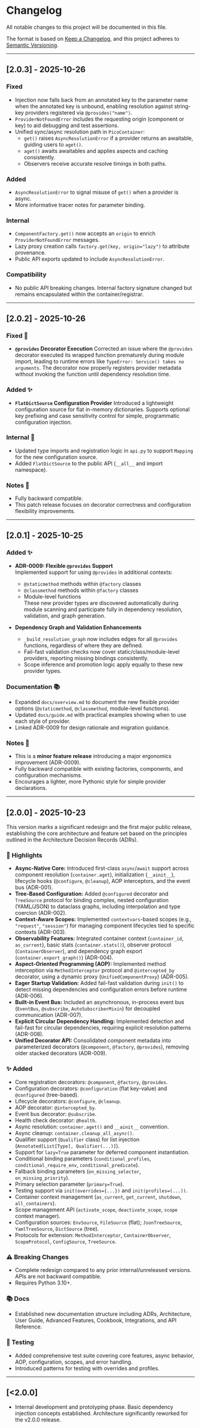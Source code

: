 # Changelog

All notable changes to this project will be documented in this file.

The format is based on [Keep a Changelog](https://keepachangelog.com/en/1.0.0/),
and this project adheres to [Semantic Versioning](https://semver.org/spec/v2.0.html).

---

## [2.0.3] - 2025-10-26

### Fixed

- Injection now falls back from an annotated key to the parameter name when the annotated key is unbound, enabling resolution against string-key providers registered via `@provides("name")`.
- `ProviderNotFoundError` includes the requesting origin (component or key) to aid debugging and test assertions.
- Unified sync/async resolution path in `PicoContainer`:
  - `get()` raises `AsyncResolutionError` if a provider returns an awaitable, guiding users to `aget()`.
  - `aget()` awaits awaitables and applies aspects and caching consistently.
  - Observers receive accurate resolve timings in both paths.

### Added

- `AsyncResolutionError` to signal misuse of `get()` when a provider is async.
- More informative tracer notes for parameter binding.

### Internal

- `ComponentFactory.get()` now accepts an `origin` to enrich `ProviderNotFoundError` messages.
- Lazy proxy creation calls `factory.get(key, origin="lazy")` to attribute provenance.
- Public API exports updated to include `AsyncResolutionError`.

### Compatibility

- No public API breaking changes. Internal factory signature changed but remains encapsulated within the container/registrar.

---

## [2.0.2] - 2025-10-26

### Fixed 🧩

* **`@provides` Decorator Execution**
  Corrected an issue where the `@provides` decorator executed its wrapped function prematurely during module import, leading to runtime errors like `TypeError: Service() takes no arguments`.
  The decorator now properly registers provider metadata without invoking the function until dependency resolution time.

### Added ✨

* **`FlatDictSource` Configuration Provider**
  Introduced a lightweight configuration source for flat in-memory dictionaries.
  Supports optional key prefixing and case sensitivity control for simple, programmatic configuration injection.

### Internal 🔧

* Updated type imports and registration logic in `api.py` to support `Mapping` for the new configuration source.
* Added `FlatDictSource` to the public API (`__all__` and import namespace).

### Notes 📝

* Fully backward compatible.
* This patch release focuses on decorator correctness and configuration flexibility improvements.

---

## [2.0.1] - 2025-10-25

### Added ✨

- **ADR-0009: Flexible `@provides` Support**  
  Implemented support for using `@provides` in additional contexts:
  - `@staticmethod` methods within `@factory` classes  
  - `@classmethod` methods within `@factory` classes  
  - Module-level functions  
  These new provider types are discovered automatically during module scanning and participate fully in dependency resolution, validation, and graph generation.

- **Dependency Graph and Validation Enhancements**  
  - `_build_resolution_graph` now includes edges for all `@provides` functions, regardless of where they are defined.  
  - Fail-fast validation checks now cover static/class/module-level providers, reporting missing bindings consistently.  
  - Scope inference and promotion logic apply equally to these new provider types.

### Documentation 📚

- Expanded `docs/overview.md` to document the new flexible provider options (`@staticmethod`, `@classmethod`, module-level functions).  
- Updated `docs/guide.md` with practical examples showing when to use each style of provider.  
- Linked ADR-0009 for design rationale and migration guidance.

### Notes 📝

- This is a **minor feature release** introducing a major ergonomics improvement (ADR-0009).  
- Fully backward compatible with existing factories, components, and configuration mechanisms.  
- Encourages a lighter, more Pythonic style for simple provider declarations.


---

## [2.0.0] - 2025-10-23

This version marks a significant redesign and the first major public release, establishing the core architecture and feature set based on the principles outlined in the Architecture Decision Records (ADRs).

### 🚀 Highlights

* **Async-Native Core:** Introduced first-class `async`/`await` support across component resolution (`container.aget`), initialization (`__ainit__`), lifecycle hooks (`@configure`, `@cleanup`), AOP interceptors, and the event bus (ADR-001).
* **Tree-Based Configuration:** Added `@configured` decorator and `TreeSource` protocol for binding complex, nested configuration (YAML/JSON) to dataclass graphs, including interpolation and type coercion (ADR-002).
* **Context-Aware Scopes:** Implemented `contextvars`-based scopes (e.g., `"request"`, `"session"`) for managing component lifecycles tied to specific contexts (ADR-003).
* **Observability Features:** Integrated container context (`container_id`, `as_current`), basic stats (`container.stats()`), observer protocol (`ContainerObserver`), and dependency graph export (`container.export_graph()`) (ADR-004).
* **Aspect-Oriented Programming (AOP):** Implemented method interception via `MethodInterceptor` protocol and `@intercepted_by` decorator, using a dynamic proxy (`UnifiedComponentProxy`) (ADR-005).
* **Eager Startup Validation:** Added fail-fast validation during `init()` to detect missing dependencies and configuration errors before runtime (ADR-006).
* **Built-in Event Bus:** Included an asynchronous, in-process event bus (`EventBus`, `@subscribe`, `AutoSubscriberMixin`) for decoupled communication (ADR-007).
* **Explicit Circular Dependency Handling:** Implemented detection and fail-fast for circular dependencies, requiring explicit resolution patterns (ADR-008).
* **Unified Decorator API:** Consolidated component metadata into parameterized decorators (`@component`, `@factory`, `@provides`), removing older stacked decorators (ADR-009).

### ✨ Added

* Core registration decorators: `@component`, `@factory`, `@provides`.
* Configuration decorators: `@configuration` (flat key-value) and `@configured` (tree-based).
* Lifecycle decorators: `@configure`, `@cleanup`.
* AOP decorator: `@intercepted_by`.
* Event bus decorator: `@subscribe`.
* Health check decorator: `@health`.
* Async resolution: `container.aget()` and `__ainit__` convention.
* Async cleanup: `container.cleanup_all_async()`.
* Qualifier support (`Qualifier` class) for list injection (`Annotated[List[Type], Qualifier(...)]`).
* Support for `lazy=True` parameter for deferred component instantiation.
* Conditional binding parameters (`conditional_profiles`, `conditional_require_env`, `conditional_predicate`).
* Fallback binding parameters (`on_missing_selector`, `on_missing_priority`).
* Primary selection parameter (`primary=True`).
* Testing support via `init(overrides={...})` and `init(profiles=(...))`.
* Container context management (`as_current`, `get_current`, `shutdown`, `all_containers`).
* Scope management API (`activate_scope`, `deactivate_scope`, `scope` context manager).
* Configuration sources: `EnvSource`, `FileSource` (flat); `JsonTreeSource`, `YamlTreeSource`, `DictSource` (tree).
* Protocols for extension: `MethodInterceptor`, `ContainerObserver`, `ScopeProtocol`, `ConfigSource`, `TreeSource`.

### ⚠️ Breaking Changes

* Complete redesign compared to any prior internal/unreleased versions. APIs are not backward compatible.
* Requires Python 3.10+.

### 📚 Docs

* Established new documentation structure including ADRs, Architecture, User Guide, Advanced Features, Cookbook, Integrations, and API Reference.

### 🧪 Testing

* Added comprehensive test suite covering core features, async behavior, AOP, configuration, scopes, and error handling.
* Introduced patterns for testing with overrides and profiles.

---

## [<2.0.0]

* Internal development and prototyping phase. Basic dependency injection concepts established. Architecture significantly reworked for the v2.0.0 release.

